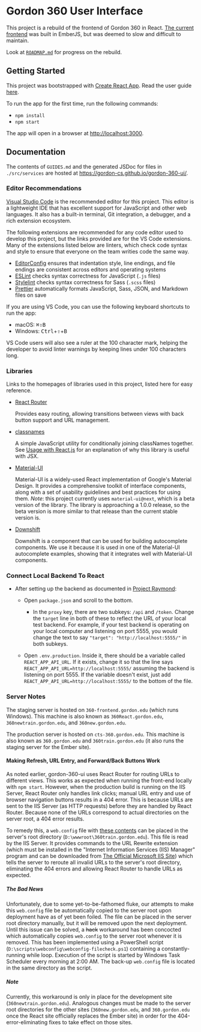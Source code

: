 # Gordon 360 User Interface

This project is a rebuild of the frontend of Gordon 360 in React. [The current frontend](https://github.com/gordon-cs/Project-Bernard/) was built in EmberJS, but was deemed to slow and difficult to maintain.

Look at [`ROADMAP.md`](https://github.com/gordon-cs/gordon-360-ui/blob/master/ROADMAP.md) for progress on the rebuild.

## Getting Started

This project was bootstrapped with [Create React App](https://github.com/facebookincubator/create-react-app). Read the user guide [here](https://github.com/facebookincubator/create-react-app/blob/master/packages/react-scripts/template/README.md).

To run the app for the first time, run the following commands:

* `npm install`
* `npm start`

The app will open in a browser at <http://localhost:3000>.

## Documentation

The contents of `GUIDES.md` and the generated JSDoc for files in `./src/services` are hosted at <https://gordon-cs.github.io/gordon-360-ui/>.

### Editor Recommendations

[Visual Studio Code](https://code.visualstudio.com/) is the recommended editor for this project. This editor is a lightweight IDE that has excellent support for JavaScript and other web languages. It also has a built-in terminal, Git integration, a debugger, and a rich extension ecosystem.

The following extensions are recommended for any code editor used to develop this project, but the links provided are for the VS Code extensions. Many of the extensions listed below are linters, which check code syntax and style to ensure that everyone on the team writies code the same way.

* [EditorConfig](https://marketplace.visualstudio.com/items?itemName=EditorConfig.EditorConfig) ensures that indentation style, line endings, and file endings are consistent across editors and operating systems
* [ESLint](https://marketplace.visualstudio.com/items?itemName=dbaeumer.vscode-eslint) checks syntax correctness for JavaScript (`.js` files)
* [Stylelint](https://marketplace.visualstudio.com/items?itemName=shinnn.stylelint) checks syntax correctness for Sass (`.scss` files)
* [Prettier](https://marketplace.visualstudio.com/items?itemName=esbenp.prettier-vscode) automatically formats JavaScript, Sass, JSON, and Markdown files on save

If you are using VS Code, you can use the following keyboard shortcuts to run the app:

* macOS: <kbd>⌘</kbd><kbd>⇧</kbd><kbd>B</kbd>
* Windows: <kbd>Ctrl</kbd>+<kbd>⇧</kbd>+<kbd>B</kbd>

VS Code users will also see a ruler at the 100 character mark, helping the developer to avoid linter warnings by keeping lines under 100 characters long.

### Libraries

Links to the homepages of libraries used in this project, listed here for easy reference.

* [React Router](https://reacttraining.com/react-router/web/guides/philosophy)

  Provides easy routing, allowing transitions between views with back button support and URL management.

* [classnames](https://github.com/JedWatson/classnames)

  A simple JavaScript utility for conditionally joining classNames together. See [Usage with React.js](https://github.com/JedWatson/classnames#usage-with-reactjs) for an explanation of why this library is useful with JSX.

* [Material-UI](https://material-ui-next.com)

  Material-UI is a widely-used React implementation of Google's Material Design. It provides a comprehensive toolkit of interface components, along with a set of usability guidelines and best practices for using them.
  _Note_: this project currently uses `material-ui@next`, which is a beta version of the library. The library is approaching a 1.0.0 release, so the beta version is more similar to that release than the current stable version is.

* [Downshift](https://github.com/paypal/downshift)

  Downshift is a component that can be used for building autocomplete components. We use it because it is used in one of the Material-UI autocomplete examples, showing that it integrates well with Material-UI components.

### Connect Local Backend To React

* After setting up the backend as documented in [Project Raymond](http://localhost:3000/static/js/C:/Users/Nathaniel.Rudenberg/Documents/gordon-360-ui/src/views/About/about.css):

  * Open `package.json` and scroll to the bottom.

    * In the `proxy` key, there are two subkeys: `/api` and `/token`. Change the `target` line in both of these to reflect the URL of your local test backend. For example, if your test backend is operating on your local computer and listening on port 5555, you would change the text to say `"target": "http://localhost:5555/"` in both subkeys.

  * Open `.env.production`. Inside it, there should be a variable called `REACT_APP_API_URL`. If it exists, change it so that the line says `REACT_APP_API_URL=http://localhost:5555/` assuming the backend is listening on port 5555. If the variable doesn't exist, just add `REACT_APP_API_URL=http://localhost:5555/` to the bottom of the file.

  
### Server Notes
The staging server is hosted on `360-frontend.gordon.edu` (which runs Windows). This machine is also known as `360React.gordon.edu`, `360newtrain.gordon.edu`, and `360new.gordon.edu`.

The production server is hosted on `cts-360.gordon.edu`. This machine is also known as `360.gordon.edu` and `360train.gordon.edu` (it also runs the staging server for the Ember site).

#### Making Refresh, URL Entry, and Forward/Back Buttons Work
As noted earlier, gordon-360-ui uses React Router for routing URLs to different views. This works as expected when running the front-end locally with `npm start`. However, when the production build is running on the IIS Server, React Router only handles link clicks; manual URL entry and use of browser navigation buttons results in a 404 error. This is because URLs are sent to the IIS Server (as HTTP requests) before they are handled by React Router. Because none of the URLs correspond to actual directories on the server root, a 404 error results.

To remedy this, a `web.config` file with [these contents](https://gist.githubusercontent.com/lcostea/f17663ebf041b103d98989b6b52d8353/raw/6744846d241c9b785df9054fecbcfc4f2e5dda80/web.config) can be placed in the server's root directory (`D:\wwwroot\360train.gordon.edu`). This file is read by the IIS Server. It provides commands to the URL Rewrite extension (which must be installed in the "Internet Information Services (IIS) Manager" program and can be downloaded from [The Official Microsoft IIS Site](https://www.iis.net/downloads/microsoft/url-rewrite)) which tells the server to reroute all invalid URLs to the server's root directory, eliminating the 404 errors and allowing React Router to handle URLs as expected.

##### The Bad News
Unfortunately, due to some yet-to-be-fathomed fluke, our attempts to make this `web.config` file be automatically copied to the server root upon deployment have as of yet been foiled. The file can be placed in the server root directory manually, but it will be removed upon the next deployment. Until this issue can be solved, a ~~hack~~ workaround has been concocted which automatically copies `web.config` to the server root whenever it is removed. This has been implemented using a PowerShell script (`D:\scripts\webconfig\webconfig-filecheck.ps1`) containing a constantly-running while loop. Execution of the script is started by Windows Task Scheduler every morning at 2:00 AM. The back-up `web.config` file is located in the same directory as the script.

##### Note
Currently, this workaround is only in place for the development site (`360newtrain.gordon.edu`). Analogous changes must be made to the server root directories for the other sites (`360new.gordon.edu`, and `360.gordon.edu` once the React site officially replaces the Ember site) in order for the 404-error-eliminating fixes to take effect on those sites.
